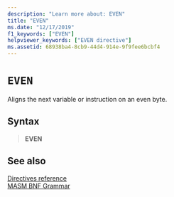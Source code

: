 ```yaml
---
description: "Learn more about: EVEN"
title: "EVEN"
ms.date: "12/17/2019"
f1_keywords: ["EVEN"]
helpviewer_keywords: ["EVEN directive"]
ms.assetid: 68938ba4-8cb9-44d4-914e-9f9fee6bcbf4
---
```

# `EVEN`

Aligns the next variable or instruction on an even byte.

## Syntax

> **EVEN**

## See also

[Directives reference](directives-reference.md)\
[MASM BNF Grammar](masm-bnf-grammar.md)
